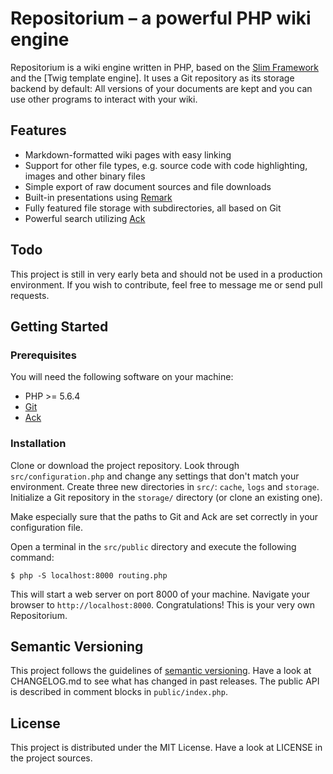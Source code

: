 # Repositorium &ndash; a powerful PHP wiki engine

Repositorium is a wiki engine written in PHP, based on
the [Slim Framework](http://www.slimframework.com/) and the [Twig template
engine]. It uses a Git repository as its storage backend by default: All
versions of your documents are kept and you can use other programs to interact
with your wiki.

## Features

* Markdown-formatted wiki pages with easy linking
* Support for other file types, e.g. source code with code highlighting, images
  and other binary files
* Simple export of raw document sources and file downloads
* Built-in presentations using [Remark](https://remarkjs.com/)
* Fully featured file storage with subdirectories, all based on Git
* Powerful search utilizing [Ack](http://beyondgrep.com/)

## Todo

This project is still in very early beta and should not be used in a
production environment. If you wish to contribute, feel free to message me or
send pull requests.

## Getting Started

### Prerequisites

You will need the following software on your machine:

* PHP >= 5.6.4
* [Git](http://git-scm.com/)
* [Ack](http://beyondgrep.com/)

### Installation

Clone or download the project repository. Look through `src/configuration.php`
and change any settings that don't match your environment. Create three new
directories in `src/`: `cache`, `logs` and `storage`. Initialize a Git
repository in the `storage/` directory (or clone an existing one).

Make especially sure that the paths to Git and Ack are set correctly in your
configuration file.

Open a terminal in the `src/public` directory and execute the following
command:

```
$ php -S localhost:8000 routing.php
```

This will start a web server on port 8000 of your machine. Navigate your
browser to `http://localhost:8000`. Congratulations! This is your very own
Repositorium.

## Semantic Versioning

This project follows the guidelines of [semantic versioning](http://semver.org).
Have a look at CHANGELOG.md to see what has changed in past releases. The public
API is described in comment blocks in `public/index.php`.

## License

This project is distributed under the MIT License. Have a look at LICENSE in the
project sources.
